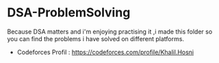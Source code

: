 # DSA-ProblemSolving 
Because DSA matters and i'm enjoying practising it ,i made this folder so you can find the problems i have solved on different platforms.
* Codeforces Profil : <a>https://codeforces.com/profile/Khalil.Hosni</a>
